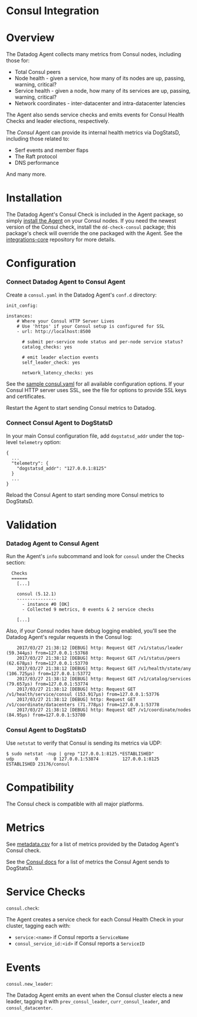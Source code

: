 # Consul Integration

# Overview

The Datadog Agent collects many metrics from Consul nodes, including those for:

* Total Consul peers
* Node health - given a service, how many of its nodes are up, passing, warning, critical?
* Service health - given a node, how many of its services are up, passing, warning, critical?
* Network coordinates - inter-datacenter and intra-datacenter latencies

The Agent also sends service checks and emits events for Consul Health Checks and leader elections, respectively.

The _Consul_ Agent can provide its internal health metrics via DogStatsD, including those related to:

* Serf events and member flaps
* The Raft protocol
* DNS performance

And many more.

# Installation

The Datadog Agent's Consul Check is included in the Agent package, so simply [install the Agent](https://app.datadoghq.com/account/settings#agent) on your Consul nodes. If you need the newest version of the Consul check, install the `dd-check-consul` package; this package's check will override the one packaged with the Agent. See the [integrations-core](https://github.com/DataDog/integrations-core#installing-the-integrations) repository for more details.

# Configuration

### Connect Datadog Agent to Consul Agent

Create a `consul.yaml` in the Datadog Agent's `conf.d` directory:

```
init_config:

instances:
    # Where your Consul HTTP Server Lives
    # Use 'https' if your Consul setup is configured for SSL
    - url: http://localhost:8500

      # submit per-service node status and per-node service status?
      catalog_checks: yes

      # emit leader election events
      self_leader_check: yes

      network_latency_checks: yes
```

See the [sample consul.yaml](https://github.com/DataDog/integrations-core/blob/master/consul/conf.yaml.example) for all available configuration options. If your Consul HTTP server uses SSL, see the file for options to provide SSL keys and certificates.

Restart the Agent to start sending Consul metrics to Datadog.

### Connect Consul Agent to DogStatsD

In your main Consul configuration file, add `dogstatsd_addr` under the top-level `telemetry` option:

```
{
  ...
  "telemetry": {
    "dogstatsd_addr": "127.0.0.1:8125"
  }
  ...
}
```

Reload the Consul Agent to start sending more Consul metrics to DogStatsD.

# Validation

### Datadog Agent to Consul Agent

Run the Agent's `info` subcommand and look for `consul` under the Checks section:

```
  Checks
  ======
	[...]

    consul (5.12.1)
    ---------------
      - instance #0 [OK]
      - Collected 9 metrics, 0 events & 2 service checks

    [...]
```

Also, if your Consul nodes have debug logging enabled, you'll see the Datadog Agent's regular requests in the Consul log:

```
    2017/03/27 21:38:12 [DEBUG] http: Request GET /v1/status/leader (59.344µs) from=127.0.0.1:53768
    2017/03/27 21:38:12 [DEBUG] http: Request GET /v1/status/peers (62.678µs) from=127.0.0.1:53770
    2017/03/27 21:38:12 [DEBUG] http: Request GET /v1/health/state/any (106.725µs) from=127.0.0.1:53772
    2017/03/27 21:38:12 [DEBUG] http: Request GET /v1/catalog/services (79.657µs) from=127.0.0.1:53774
    2017/03/27 21:38:12 [DEBUG] http: Request GET /v1/health/service/consul (153.917µs) from=127.0.0.1:53776
    2017/03/27 21:38:12 [DEBUG] http: Request GET /v1/coordinate/datacenters (71.778µs) from=127.0.0.1:53778
    2017/03/27 21:38:12 [DEBUG] http: Request GET /v1/coordinate/nodes (84.95µs) from=127.0.0.1:53780
```

### Consul Agent to DogStatsD

Use `netstat` to verify that Consul is sending its metrics via UDP:

```
$ sudo netstat -nup | grep "127.0.0.1:8125.*ESTABLISHED"
udp        0      0 127.0.0.1:53874         127.0.0.1:8125          ESTABLISHED 23176/consul
```

# Compatibility

The Consul check is compatible with all major platforms.

# Metrics

See [metadata.csv](https://github.com/DataDog/integrations-core/blob/master/consul/metadata.csv) for a list of metrics provided by the Datadog Agent's Consul check.

See the [Consul docs](https://www.consul.io/docs/agent/telemetry.html) for a list of metrics the Consul Agent sends to DogStatsD.

# Service Checks

`consul.check`:

The Agent creates a service check for each Consul Health Check in your cluster, tagging each with:

* `service:<name>` if Consul reports a `ServiceName`
* `consul_service_id:<id>` if Consul reports a `ServiceID`

# Events

`consul.new_leader`:

The Datadog Agent emits an event when the Consul cluster elects a new leader, tagging it with `prev_consul_leader`, `curr_consul_leader`, and `consul_datacenter`. 
